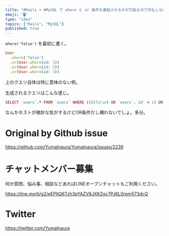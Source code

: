 ```yaml
---
title: "#Rails + #MySQL で where と or 条件を連結させるのが冗長なので何もしないダミーの where 句を作ってみる"
emoji: "🖥"
type: "idea"
topics: ["Rails", "MySQL"]
published: true
---
```


`where('false')` を最初に書く。

```rb
User
  .where('false')
  .or(User.where(id: 1))
  .or(User.where(id: 2))
  .or(User.where(id: 3))
```

上のクエリ自体は特に意味のない例。

生成されるクエリはこんな感じ。

```rb
SELECT `users`.* FROM `users` WHERE ((((false) OR `users`.`id` = 1) OR `users`.`id` = 2) OR `users`.`id` = 3)
```

なんかネストが微妙な気がするけどOR条件だし構わないでしょ。多分。



# Original by Github issue

https://github.com/YumaInaura/YumaInaura/issues/2239








<!-- Update From Qiita API -->

# チャットメンバー募集


何か質問、悩み事、相談などあればLINEオープンチャットもご利用ください。

https://line.me/ti/g2/eEPltQ6Tzh3pYAZV8JXKZqc7PJ6L0rpm573dcQ





# Twitter


https://twitter.com/YumaInaura


<!-- Update From Qiita API -->


